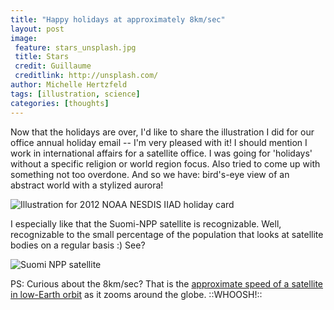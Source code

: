 ```yaml
---
title: "Happy holidays at approximately 8km/sec"
layout: post
image:
 feature: stars_unsplash.jpg
 title: Stars
 credit: Guillaume
 creditlink: http://unsplash.com/
author: Michelle Hertzfeld
tags: [illustration, science]
categories: [thoughts]
---
```

Now that the holidays are over, I'd like to share the illustration I did for our office annual holiday email -- I'm very pleased with it! I should mention I work in international affairs for a satellite office. I was going for 'holidays' without a specific religion or world region focus. Also tried to come up with something not too overdone. And so we have: bird's-eye view of an abstract world with a stylized aurora!<!--more-->

![Illustration for 2012 NOAA NESDIS IIAD holiday card](https://meiqimichelle.github.io/mhertzfeld/assets/img/IIAD_holidayCardillustration_op.jpg)

I especially like that the Suomi-NPP satellite is recognizable. Well, recognizable to the small percentage of the population that looks at satellite bodies on a regular basis :) See?

![Suomi NPP satellite](https://meiqimichelle.github.io/mhertzfeld/assets/img/NPP.jpg)

PS: Curious about the 8km/sec? That is the [approximate speed of a satellite in low-Earth orbit](http://en.wikipedia.org/wiki/Orbital_speed#Earth_orbits) as it zooms around the globe. ::WHOOSH!::
